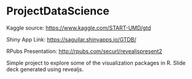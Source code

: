 # ProjectDataScience
Kaggle source: https://www.kaggle.com/START-UMD/gtd  
    
Shiny App Link: https://saguilar.shinyapps.io/GTDB/

RPubs Presentation: http://rpubs.com/securl/revealjspresent2

Simple project to explore some of the visualization packages in R. 
Slide deck generated using revealjs.
